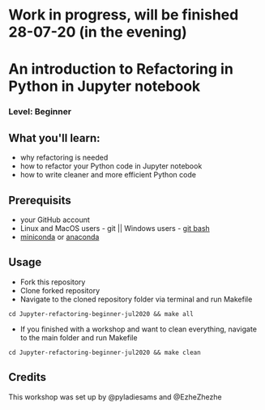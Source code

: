 # Work in progress, will be finished 28-07-20 (in the evening)


# An introduction to Refactoring in Python in Jupyter notebook
### Level: Beginner 

## What you'll learn:
- why refactoring is needed
- how to refactor your Python code in Jupyter notebook
- how to write cleaner and more efficient Python code

## Prerequisits
* your GitHub account
* Linux and MacOS users - git || Windows users - [git bash](https://gitforwindows.org/)
* [miniconda](https://docs.conda.io/en/latest/miniconda.html) or [anaconda](https://www.anaconda.com/products/individual)

## Usage
* Fork this repository
* Clone forked repository
* Navigate to the cloned repository folder via terminal and run Makefile
```
cd Jupyter-refactoring-beginner-jul2020 && make all
```
* If you finished with a workshop and want to clean everything, navigate to the main folder and run Makefile
```
cd Jupyter-refactoring-beginner-jul2020 && make clean
```

## Credits
This workshop was set up by @pyladiesams and @EzheZhezhe
